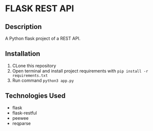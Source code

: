 # FLASK REST API

## Description

A Python flask project of a REST API.

## Installation

1. CLone this repository
2. Open terminal and install project requirements with ```pip install -r requirements.txt```
3. Run command `python3 app.py`

## Technologies Used

- flask
- flask-restful
- peewee
- reqparse
